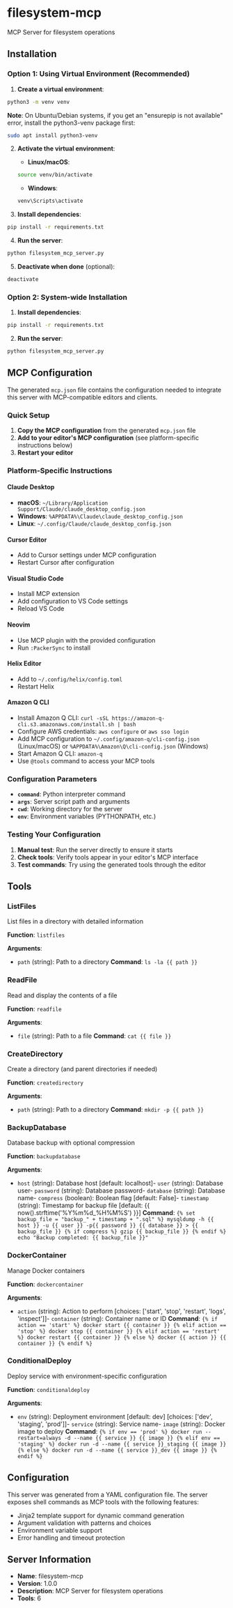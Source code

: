 # filesystem-mcp

MCP Server for filesystem operations

## Installation

### Option 1: Using Virtual Environment (Recommended)

1. **Create a virtual environment**:
```bash
python3 -m venv venv
```

**Note**: On Ubuntu/Debian systems, if you get an "ensurepip is not available" error, install the python3-venv package first:
```bash
sudo apt install python3-venv
```

2. **Activate the virtual environment**:
   - **Linux/macOS**:
   ```bash
   source venv/bin/activate
   ```
   - **Windows**:
   ```cmd
   venv\Scripts\activate
   ```

3. **Install dependencies**:
```bash
pip install -r requirements.txt
```

4. **Run the server**:
```bash
python filesystem_mcp_server.py
```

5. **Deactivate when done** (optional):
```bash
deactivate
```

### Option 2: System-wide Installation

1. **Install dependencies**:
```bash
pip install -r requirements.txt
```

2. **Run the server**:
```bash
python filesystem_mcp_server.py
```

## MCP Configuration

The generated `mcp.json` file contains the configuration needed to integrate this server with MCP-compatible editors and clients.

### Quick Setup

1. **Copy the MCP configuration** from the generated `mcp.json` file
2. **Add to your editor's MCP configuration** (see platform-specific instructions below)
3. **Restart your editor**

### Platform-Specific Instructions

#### Claude Desktop
- **macOS**: `~/Library/Application Support/Claude/claude_desktop_config.json`
- **Windows**: `%APPDATA%\Claude\claude_desktop_config.json`  
- **Linux**: `~/.config/Claude/claude_desktop_config.json`

#### Cursor Editor
- Add to Cursor settings under MCP configuration
- Restart Cursor after configuration

#### Visual Studio Code
- Install MCP extension
- Add configuration to VS Code settings
- Reload VS Code

#### Neovim
- Use MCP plugin with the provided configuration
- Run `:PackerSync` to install

#### Helix Editor
- Add to `~/.config/helix/config.toml`
- Restart Helix

#### Amazon Q CLI
- Install Amazon Q CLI: `curl -sSL https://amazon-q-cli.s3.amazonaws.com/install.sh | bash`
- Configure AWS credentials: `aws configure` or `aws sso login`
- Add MCP configuration to `~/.config/amazon-q/cli-config.json` (Linux/macOS) or `%APPDATA%\Amazon\Q\cli-config.json` (Windows)
- Start Amazon Q CLI: `amazon-q`
- Use `@tools` command to access your MCP tools

### Configuration Parameters

- **`command`**: Python interpreter command
- **`args`**: Server script path and arguments
- **`cwd`**: Working directory for the server
- **`env`**: Environment variables (PYTHONPATH, etc.)

### Testing Your Configuration

1. **Manual test**: Run the server directly to ensure it starts
2. **Check tools**: Verify tools appear in your editor's MCP interface
3. **Test commands**: Try using the generated tools through the editor

## Tools


### ListFiles

List files in a directory with detailed information

**Function**: `listfiles`

**Arguments**:
- `path` (string): Path to a directory
**Command**: `ls -la {{ path }}`


### ReadFile

Read and display the contents of a file

**Function**: `readfile`

**Arguments**:
- `file` (string): Path to a file
**Command**: `cat {{ file }}`


### CreateDirectory

Create a directory (and parent directories if needed)

**Function**: `createdirectory`

**Arguments**:
- `path` (string): Path to a directory
**Command**: `mkdir -p {{ path }}`


### BackupDatabase

Database backup with optional compression

**Function**: `backupdatabase`

**Arguments**:
- `host` (string): Database host [default: localhost]- `user` (string): Database user- `password` (string): Database password- `database` (string): Database name- `compress` (boolean): Boolean flag [default: False]- `timestamp` (string): Timestamp for backup file [default: {{ now().strftime('%Y%m%d_%H%M%S') }}]
**Command**: `{% set backup_file = "backup_" + timestamp + ".sql" %}
mysqldump -h {{ host }} -u {{ user }} -p{{ password }} {{ database }} > {{ backup_file }}
{% if compress %}
gzip {{ backup_file }}
{% endif %}
echo "Backup completed: {{ backup_file }}"
`


### DockerContainer

Manage Docker containers

**Function**: `dockercontainer`

**Arguments**:
- `action` (string): Action to perform [choices: ['start', 'stop', 'restart', 'logs', 'inspect']]- `container` (string): Container name or ID
**Command**: `{% if action == 'start' %}
docker start {{ container }}
{% elif action == 'stop' %}
docker stop {{ container }}
{% elif action == 'restart' %}
docker restart {{ container }}
{% else %}
docker {{ action }} {{ container }}
{% endif %}
`


### ConditionalDeploy

Deploy service with environment-specific configuration

**Function**: `conditionaldeploy`

**Arguments**:
- `env` (string): Deployment environment [default: dev] [choices: ['dev', 'staging', 'prod']]- `service` (string): Service name- `image` (string): Docker image to deploy
**Command**: `{% if env == 'prod' %}
docker run --restart=always -d --name {{ service }} {{ image }}
{% elif env == 'staging' %}
docker run -d --name {{ service }}_staging {{ image }}
{% else %}
docker run -d --name {{ service }}_dev {{ image }}
{% endif %}
`


## Configuration

This server was generated from a YAML configuration file. The server exposes shell commands as MCP tools with the following features:

- Jinja2 template support for dynamic command generation
- Argument validation with patterns and choices
- Environment variable support
- Error handling and timeout protection

## Server Information

- **Name**: filesystem-mcp
- **Version**: 1.0.0
- **Description**: MCP Server for filesystem operations
- **Tools**: 6